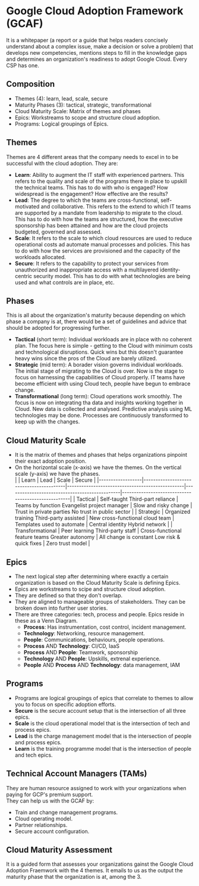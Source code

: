 # Google Cloud Adoption Framework (GCAF)

It is a whitepaper (a report or a guide that helps readers concisely understand about a complex issue, make a decision or solve a problem) that develops new competencies, mentions steps to fill in the knowledge gaps and determines an organization's readiness to adopt Google Cloud. Every CSP has one.


## Composition

- Themes (4): learn, lead, scale, secure
- Maturity Phases (3): tactical, strategic, transformational
- Cloud Maturity Scale: Matrix of themes and phases
- Epics: Workstreams to scope and structure cloud adoption.
- Programs: Logical groupings of Epics.


## Themes

Themes are 4 different areas that the company needs to excel in to be successful with the cloud adoption. They are:
- **Learn**: Ability to augment the IT staff with experienced partners. This refers to the quality and scale of the programs there in place to upskill the technical teams. This has to do with who is engaged? How widespread is the engagement? How effective are the results?
- **Lead**: The degree to which the teams are cross-functional, self-motivated and collaborative. This refers to the extend to which IT teams are supported by a mandate from leadership to migrate to the cloud. This has to do with how the teams are structured, how the executive sponsorship has been attained and how are the cloud projects budgeted, governed and assessed.
- **Scale**: It refers to the scale to which cloud resources are used to reduce operational costs ad automate manual processes and policies. This has to do with how the services are provisioned and the capacity of the workloads allocated.
- **Secure**: It refers to the capability to protect your services from unauthorized and inappropriate access with a multilayered identity-centric security model. This has to do with what technologies are being used and what controls are in place, etc.


## Phases

This is all about the organization's maturity because depending on which phase a company is at, there would be a set of guidelines and advice that should be adopted for progressing further.
- **Tactical** (short term): Individual workloads are in place with no coherent plan. The focus here is simple - getting to the Cloud with minimum costs and technological disruptions. Quick wins but this doesn't guarantee heavy wins since the pros of the Cloud are barely utilized.
- **Strategic** (mid term): A borader vision governs individual workloads. The initial stage of migrating to the Cloud is over. Now is the stage to focus on harnessing the capabilities of Cloud properly. IT teams have become efficient with using Cloud tech, people have begun to embrace change.
- **Transformational** (long term): Cloud operations work smoothly. The focus is now on integrating tha data and insights working together in Cloud. New data is collected and analysed. Predictive analysis using ML technologies may be done. Processes are continuously transformed to keep up with the changes.


## Cloud Maturity Scale

- It is the matrix of themes and phases that helps organizations pinpoint their exact adoption position.
- On the horizontal scale (x-axis) we have the themes. On the vertical scale (y-axis) we have the phases. <br />
|                  | Learn                                   | Lead                                            | Scale                                         | Secure                                             |
|------------------|-----------------------------------------|-------------------------------------------------|-----------------------------------------------|----------------------------------------------------|
| Tactical         | Self-taught Third-part reliance         | Teams by function Evangelist project manager    | Slow and risky change                         | Trust in private parties No trust in public sector |
| Strategic        | Organized training Third-party assisted | New cross-functional cloud team                 | Templates used to automate                    | Central identity Hybrid network                    |
| Transformational | Peer learning Third-party staff         | Cross-functional feature teams Greater autonomy | All change is constant Low risk & quick fixes | Zero trust model                                   |


## Epics

- The next logical step after determining where exactly a certain organization is based on the Cloud Maturity Scale is defining Epics.
- Epics are workstreams to scipe and structure cloud adoption.
- They are defined so that they don't overlap.
- They are aligned to manageable groups of stakeholders. They can be broken down into further user stories.
- There are three categories: tech, process and people. Epics reside in these as a Venn Diagram.
    - **Process**: Has instrumentation, cost control, incident management.
    - **Technology**: Networking, resource management.
    - **People**: Communications, behaviours, people operations.
    - **Process** AND **Technology**: CI/CD, IaaS
    - **Process** AND **People**: Teamwork, sponsorship
    - **Technology** AND **People**: Upskills, extrenal experience.
    - **People** AND **Process** AND **Technology**: data management, IAM


## Programs

- Programs are logical groupings of epics that correlate to themes to allow you to focus on specific adoption efforts.
- **Secure** is the secure account setup that is the intersection of all three epics.
- **Scale** is the cloud operational model that is the intersection of tech and process epics.
- **Lead** is the charge management model that is the intersection of people and process epics.
- **Learn** is the training programme model that is the intersection of people and tech epics.


## Technical Account Managers (TAMs)

They are human resource assigned to work with your organizations when paying for GCP's premium support. <br />
They can help us with the GCAF by:
- Train and change management programs.
- Cloud operating model.
- Partner relationships.
- Secure account configuration.


## Cloud Maturity Assessment

It is a guided form that assesses your organizations gainst the Google Cloud Adoption Fraemwork with the 4 themes. It emails to us as the output the maturity phase that the organization is at, among the 3.